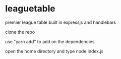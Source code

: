 # leaguetable
premier league table built in expressjs and handlebars


clone the repo 

use "yarn add" to add on the dependencies

open the home directory and type node index.js
